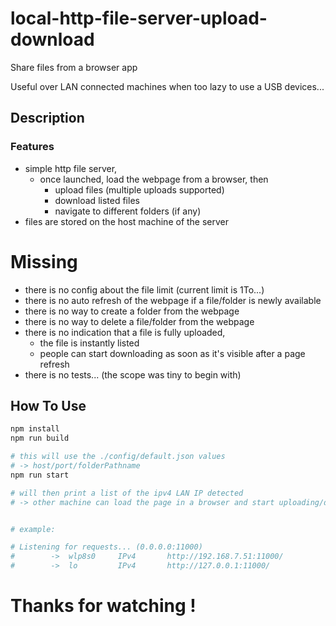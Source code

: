 
# local-http-file-server-upload-download

Share files from a browser app

Useful over LAN connected machines when too lazy to use a USB devices...

## Description

### Features
* simple http file server,
  * once launched, load the webpage from a browser, then
    * upload files (multiple uploads supported)
    * download listed files
    * navigate to different folders (if any)
* files are stored on the host machine of the server

# Missing

* there is no config about the file limit (current limit is 1To...)
* there is no auto refresh of the webpage if a file/folder is newly available
* there is no way to create a folder from the webpage
* there is no way to delete a file/folder from the webpage
* there is no indication that a file is fully uploaded,
  * the file is instantly listed
  * people can start downloading as soon as it's visible after a page refresh
* there is no tests... (the scope was tiny to begin with)

## How To Use

```bash
npm install
npm run build

# this will use the ./config/default.json values
# -> host/port/folderPathname
npm run start

# will then print a list of the ipv4 LAN IP detected
# -> other machine can load the page in a browser and start uploading/downloaing files LAN IP allow other LAN machines to find it


# example:

# Listening for requests... (0.0.0.0:11000)
#        ->  wlp8s0     IPv4       http://192.168.7.51:11000/
#        ->  lo         IPv4       http://127.0.0.1:11000/


```

# Thanks for watching !
